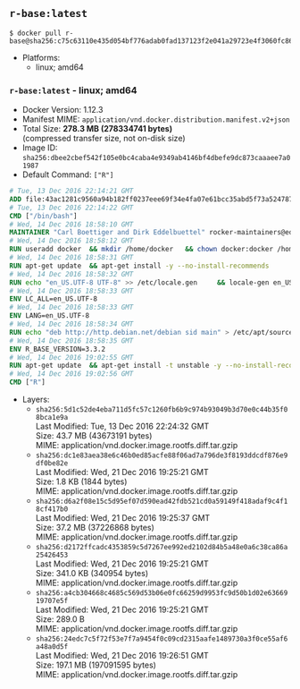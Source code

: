 ## `r-base:latest`

```console
$ docker pull r-base@sha256:c75c63110e435d054bf776adab0fad137123f2e041a29723e4f3060fc86c374e
```

-	Platforms:
	-	linux; amd64

### `r-base:latest` - linux; amd64

-	Docker Version: 1.12.3
-	Manifest MIME: `application/vnd.docker.distribution.manifest.v2+json`
-	Total Size: **278.3 MB (278334741 bytes)**  
	(compressed transfer size, not on-disk size)
-	Image ID: `sha256:dbee2cbef542f105e0bc4caba4e9349ab4146bf4dbefe9dc873caaaee7a01987`
-	Default Command: `["R"]`

```dockerfile
# Tue, 13 Dec 2016 22:14:21 GMT
ADD file:43ac1281c9560a94b182ff0237eee69f34e4fa07e61bcc35abd5f73a5247870d in / 
# Tue, 13 Dec 2016 22:14:22 GMT
CMD ["/bin/bash"]
# Wed, 14 Dec 2016 18:58:10 GMT
MAINTAINER "Carl Boettiger and Dirk Eddelbuettel" rocker-maintainers@eddelbuettel.com
# Wed, 14 Dec 2016 18:58:12 GMT
RUN useradd docker 	&& mkdir /home/docker 	&& chown docker:docker /home/docker 	&& addgroup docker staff
# Wed, 14 Dec 2016 18:58:31 GMT
RUN apt-get update 	&& apt-get install -y --no-install-recommends 		ed 		less 		locales 		vim-tiny 		wget 		ca-certificates 		fonts-texgyre 	&& rm -rf /var/lib/apt/lists/*
# Wed, 14 Dec 2016 18:58:32 GMT
RUN echo "en_US.UTF-8 UTF-8" >> /etc/locale.gen 	&& locale-gen en_US.utf8 	&& /usr/sbin/update-locale LANG=en_US.UTF-8
# Wed, 14 Dec 2016 18:58:33 GMT
ENV LC_ALL=en_US.UTF-8
# Wed, 14 Dec 2016 18:58:33 GMT
ENV LANG=en_US.UTF-8
# Wed, 14 Dec 2016 18:58:34 GMT
RUN echo "deb http://http.debian.net/debian sid main" > /etc/apt/sources.list.d/debian-unstable.list 	&& echo 'APT::Default-Release "testing";' > /etc/apt/apt.conf.d/default
# Wed, 14 Dec 2016 18:58:35 GMT
ENV R_BASE_VERSION=3.3.2
# Wed, 14 Dec 2016 19:02:55 GMT
RUN apt-get update 	&& apt-get install -t unstable -y --no-install-recommends 		littler                 r-cran-littler 		r-base=${R_BASE_VERSION}* 		r-base-dev=${R_BASE_VERSION}* 		r-recommended=${R_BASE_VERSION}*         && echo 'options(repos = c(CRAN = "https://cran.rstudio.com/"), download.file.method = "libcurl")' >> /etc/R/Rprofile.site         && echo 'source("/etc/R/Rprofile.site")' >> /etc/littler.r 	&& ln -s /usr/share/doc/littler/examples/install.r /usr/local/bin/install.r 	&& ln -s /usr/share/doc/littler/examples/install2.r /usr/local/bin/install2.r 	&& ln -s /usr/share/doc/littler/examples/installGithub.r /usr/local/bin/installGithub.r 	&& ln -s /usr/share/doc/littler/examples/testInstalled.r /usr/local/bin/testInstalled.r 	&& install.r docopt 	&& rm -rf /tmp/downloaded_packages/ /tmp/*.rds 	&& rm -rf /var/lib/apt/lists/*
# Wed, 14 Dec 2016 19:02:56 GMT
CMD ["R"]
```

-	Layers:
	-	`sha256:5d1c52de4eba711d5fc57c1260fb6b9c974b93049b3d70e0c44b35f08bca1e9a`  
		Last Modified: Tue, 13 Dec 2016 22:24:32 GMT  
		Size: 43.7 MB (43673191 bytes)  
		MIME: application/vnd.docker.image.rootfs.diff.tar.gzip
	-	`sha256:dc1e83aea38e6c46b0ed85acfe88f06ad7a796de3f8193ddcdf876e9df0be82e`  
		Last Modified: Wed, 21 Dec 2016 19:25:21 GMT  
		Size: 1.8 KB (1844 bytes)  
		MIME: application/vnd.docker.image.rootfs.diff.tar.gzip
	-	`sha256:d6a2f08e15c5d95ef07d590ead42fdb521cd0a59149f418adaf9c4f18cf417b0`  
		Last Modified: Wed, 21 Dec 2016 19:25:37 GMT  
		Size: 37.2 MB (37226868 bytes)  
		MIME: application/vnd.docker.image.rootfs.diff.tar.gzip
	-	`sha256:d2172ffcadc4353859c5d7267ee992ed2102d84b5a48e0a6c38ca86a25426453`  
		Last Modified: Wed, 21 Dec 2016 19:25:21 GMT  
		Size: 341.0 KB (340954 bytes)  
		MIME: application/vnd.docker.image.rootfs.diff.tar.gzip
	-	`sha256:a4cb304668c4685c569d53b06e0fc66259d9953fc9d50b1d02e6366919707e5f`  
		Last Modified: Wed, 21 Dec 2016 19:25:21 GMT  
		Size: 289.0 B  
		MIME: application/vnd.docker.image.rootfs.diff.tar.gzip
	-	`sha256:24edc7c5f72f53e7f7a9454f0c09cd2315aafe1489730a3f0ce55af6a48a0d5f`  
		Last Modified: Wed, 21 Dec 2016 19:26:51 GMT  
		Size: 197.1 MB (197091595 bytes)  
		MIME: application/vnd.docker.image.rootfs.diff.tar.gzip

